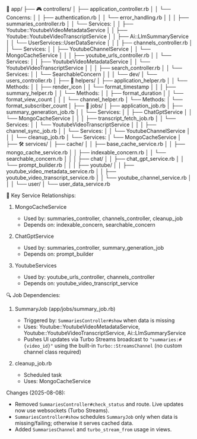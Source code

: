 📁 app/
├── 🎮 controllers/
│   ├── application_controller.rb
│   │   └── Concerns:
│   │       ├── authentication.rb
│   │       └── error_handling.rb
│   │
│   ├── summaries_controller.rb
│   │   └── Services:
│   │       ├── Youtube::YoutubeVideoMetadataService
│   │       ├── Youtube::YoutubeVideoTranscriptService
│   │       ├── Ai::LlmSummaryService
│   │       └── UserServices::UserDataService
│   │
│   ├── channels_controller.rb
│   │   └── Services:
│   │       ├── YoutubeChannelService
│   │       └── MongoCacheService
│   │
│   ├── youtube_urls_controller.rb
│   │   └── Services:
│   │       ├── YoutubeVideoMetadataService
│   │       └── YoutubeVideoTranscriptService
│   │
│   ├── search_controller.rb
│   │   └── Services:
│   │       └── SearchableConcern
│   │
│   └── dev/
│       └── users_controller.rb
│
├── 🔧 helpers/
│   ├── application_helper.rb
│   │   └── Methods:
│   │       ├── render_icon
│   │       └── format_timestamp
│   │
│   ├── summary_helper.rb
│   │   └── Methods:
│   │       ├── format_duration
│   │       └── format_view_count
│   │
│   └── channel_helper.rb
│       └── Methods:
│           └── format_subscriber_count
│
├── 🔄 jobs/
│   ├── application_job.rb
│   ├── summary_generation_job.rb
│   │   └── Services:
│   │       ├── ChatGptService
│   │       └── MongoCacheService
│   │
│   ├── transcript_fetch_job.rb
│   │   └── Services:
│   │       └── YoutubeVideoTranscriptService
│   │
│   ├── channel_sync_job.rb
│   │   └── Services:
│   │       └── YoutubeChannelService
│   │
│   └── cleanup_job.rb
│       └── Services:
│           └── MongoCacheService
│
├── 🛠️ services/
│   ├── cache/
│   │   ├── base_cache_service.rb
│   │   ├── mongo_cache_service.rb
│   │   ├── indexable_concern.rb
│   │   └── searchable_concern.rb
│   │
│   ├── chat/
│   │   ├── chat_gpt_service.rb
│   │   └── prompt_builder.rb
│   │
│   ├── youtube/
│   │   ├── youtube_video_metadata_service.rb
│   │   ├── youtube_video_transcript_service.rb
│   │   └── youtube_channel_service.rb
│   │
│   └── user/
│       └── user_data_service.rb

🔄 Key Service Relationships:
1. MongoCacheService
   - Used by: summaries_controller, channels_controller, cleanup_job
   - Depends on: indexable_concern, searchable_concern

2. ChatGptService
   - Used by: summaries_controller, summary_generation_job
   - Depends on: prompt_builder

3. YoutubeServices
   - Used by: youtube_urls_controller, channels_controller
   - Depends on: youtube_video_transcript_service

🔍 Job Dependencies:
1. SummaryJob (app/jobs/summary_job.rb)
   - Triggered by: `SummariesController#show` when data is missing
   - Uses: Youtube::YoutubeVideoMetadataService, Youtube::YoutubeVideoTranscriptService, Ai::LlmSummaryService
   - Pushes UI updates via Turbo Streams broadcast to `"summaries:#{video_id}"` using the built-in `Turbo::StreamsChannel` (no custom channel class required)

2. cleanup_job.rb
   - Scheduled task
   - Uses: MongoCacheService

Changes (2025-08-08):
- Removed `SummariesController#check_status` and route. Live updates now use websockets (Turbo Streams).
- `SummariesController#show` schedules `SummaryJob` only when data is missing/failing; otherwise it serves cached data.
- Added `SummariesChannel` and `turbo_stream_from` usage in views.